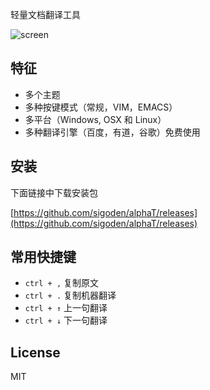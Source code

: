 轻量文档翻译工具

![screen](https://github.com/sigoden/alphaT/blob/master/src/img/screen.png)

## 特征

- 多个主题
- 多种按键模式（常规，VIM，EMACS）
- 多平台（Windows, OSX 和 Linux）
- 多种翻译引擎（百度，有道，谷歌）免费使用

## 安装

下面链接中下载安装包

[https://github.com/sigoden/alphaT/releases](https://github.com/sigoden/alphaT/releases)

## 常用快捷键

- `ctrl + ,` 复制原文
- `ctrl + .` 复制机器翻译
- `ctrl + ↑` 上一句翻译
- `ctrl + ↓` 下一句翻译

## License

MIT
